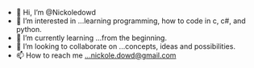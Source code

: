 - 👋 Hi, I’m @Nickoledowd
- 👀 I’m interested in ...learning programming, how to code in c, c#, and python.
- 🌱 I’m currently learning ...from the beginning.
- 💞️ I’m looking to collaborate on ...concepts, ideas and possibilities.
- 📫 How to reach me ...nickole.dowd@gmail.com

<!---
Nickoledowd/Nickoledowd is a ✨ special ✨ repository because its `README.md` (this file) appears on your GitHub profile.
You can click the Preview link to take a look at your changes.
--->
